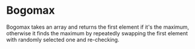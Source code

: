 # Bogomax
Bogomax takes an array and returns the first element if it's the maximum, otherwise it finds the maximum by repeatedly swapping the first element with randomly selected one and re-checking.
